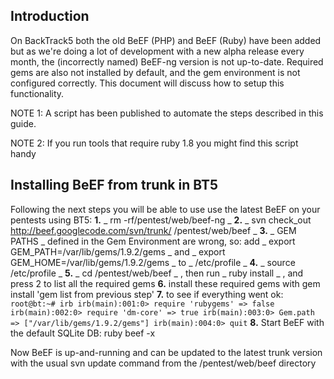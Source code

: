 ## Introduction
On BackTrack5 both the old BeEF (PHP) and BeEF (Ruby) have been added but as we're doing a lot of development with a new alpha release every month, the (incorrectly named) BeEF-ng version is not up-to-date. Required gems are also not installed by default, and the gem environment is not configured correctly. This document will discuss how to setup this functionality.

NOTE 1: A script has been published to automate the steps described in this guide.

NOTE 2: If you run tools that require ruby 1.8 you might find this script handy

## Installing BeEF from trunk in BT5
Following the next steps you will be able to use use the latest BeEF on your pentests using BT5: 
**1.**  _ rm -rf/pentest/web/beef-ng  _ 
**2.** _ svn check_out http://beef.googlecode.com/svn/trunk/ /pentest/web/beef _ 
**3.**  _ GEM PATHS _  defined in the Gem Environment are wrong, so: add  _ export GEM_PATH=/var/lib/gems/1.9.2/gems _   and   _ export GEM_HOME=/var/lib/gems/1.9.2/gems _   to  _ /etc/profile  _ 
**4.**   _ source /etc/profile  _ 
**5.**  _ cd /pentest/web/beef _ , then run   _ ruby install _  , and press 2 to list all the required gems 
**6.** install these required gems with gem install 'gem list from previous step' 
**7.** to see if everything went ok:
`root@bt:~# irb
        irb(main):001:0> require 'rubygems'
        => false
        irb(main):002:0> require 'dm-core'
        => true
        irb(main):003:0> Gem.path
        => ["/var/lib/gems/1.9.2/gems"]
        irb(main):004:0> quit`
**8.** Start BeEF with the default SQLite DB:  ruby beef -x

Now BeEF is up-and-running and can be updated to the latest trunk version with the usual  svn update  command from the /pentest/web/beef directory